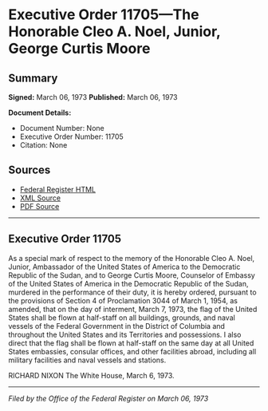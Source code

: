 # Executive Order 11705—The Honorable Cleo A. Noel, Junior, George Curtis Moore

## Summary

**Signed:** March 06, 1973
**Published:** March 06, 1973

**Document Details:**
- Document Number: None
- Executive Order Number: 11705
- Citation: None

## Sources
- [Federal Register HTML](https://www.presidency.ucsb.edu/documents/executive-order-11705-the-honorable-cleo-noel-junior-george-curtis-moore)
- [XML Source](None)
- [PDF Source](None)

---

## Executive Order 11705

As a special mark of respect to the memory of the Honorable Cleo A. Noel, Junior, Ambassador of the United States of America to the Democratic Republic of the Sudan, and to George Curtis Moore, Counselor of Embassy of the United States of America in the Democratic Republic of the Sudan, murdered in the performance of their duty, it is hereby ordered, pursuant to the provisions of Section 4 of Proclamation 3044 of March 1, 1954, as amended, that on the day of interment, March 7, 1973, the flag of the United States shall be flown at half-staff on all buildings, grounds, and naval vessels of the Federal Government in the District of Columbia and throughout the United States and its Territories and possessions. I also direct that the flag shall be flown at half-staff on the same day at all United States embassies, consular offices, and other facilities abroad, including all military facilities and naval vessels and stations.

RICHARD NIXON
The White House,
March 6, 1973.

---

*Filed by the Office of the Federal Register on March 06, 1973*
